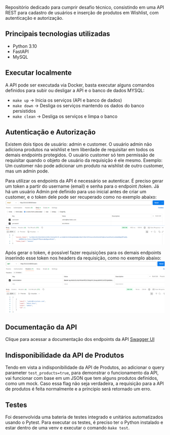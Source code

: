 Repositório dedicado para cumprir desafio técnico, consistindo em uma API REST para cadastro
de usuários e inserção de produtos em Wishlist, com autenticação e autorização.

## Principais tecnologias utilizadas
- Python 3.10
- FastAPI
- MySQL

## Executar localmente
A API pode ser executada via Docker, basta executar alguns comandos definidos para subir ou desligar a API e o banco de dados MYSQL:
- `make up` -> Inicia os serviços (API e banco de dados)
- `make down` -> Desliga os serviços mantendo os dados do banco persistidos
- `make clean` -> Desliga os serviços e limpa o banco

## Autenticação e Autorização
Existem dois tipos de usuário: admin e customer. O usuário admin não adiciona produtos na wishlist
e tem liberdade de requisitar em todos os demais endpoints protegidos. O usuário customer
só tem permissão de requisitar quando o objeto de usuário da requisição é ele mesmo.
Exemplo: Um customer não pode adicionar um produto na wishlist de outro customer, mas um admin pode.

Para utilizar os endpoints da API é necessário se autenticar. É preciso gerar um token a partir do username (email) e senha
para o endpoint /token. Já há um usuário Admin pré definido para uso inicial antes de criar
um customer, e o token dele pode ser recuperado como no exemplo abaixo:
![img.png](imgs_readme/admin_token.png)

Após gerar o token, é possível fazer requisições para os demais endpoints
inserindo esse token nos headers da requisição, como no exemplo abaixo:
![img.png](imgs_readme/get_user.png)

## Documentação da API
Clique para acessar a documentação dos endpoints da API
[Swagger UI](https://app.swaggerhub.com/apis-docs/juscelino/code-challenge/1.0.0-oas3.1)

## Indisponibilidade da API de Produtos
Tendo em vista a indisponibilidade da API de Produtos, ao adicionar o query parameter 
`test_products=true`, para demonstrar o funcionamento da API, vai funcionar com base
em um JSON que tem alguns produtos definidos, como um mock.
Caso essa flag não seja verdadeira, a requisição para a API de produtos é feita normalmente
e a príncipio será retornado um erro.

## Testes
Foi desenvolvida uma bateria de testes integrado e unitários automatizados usando o Pytest.
Para executar os testes, é preciso ter o Python instalado e estar dentro de uma venv e executar o comando `m̀ake test`.
